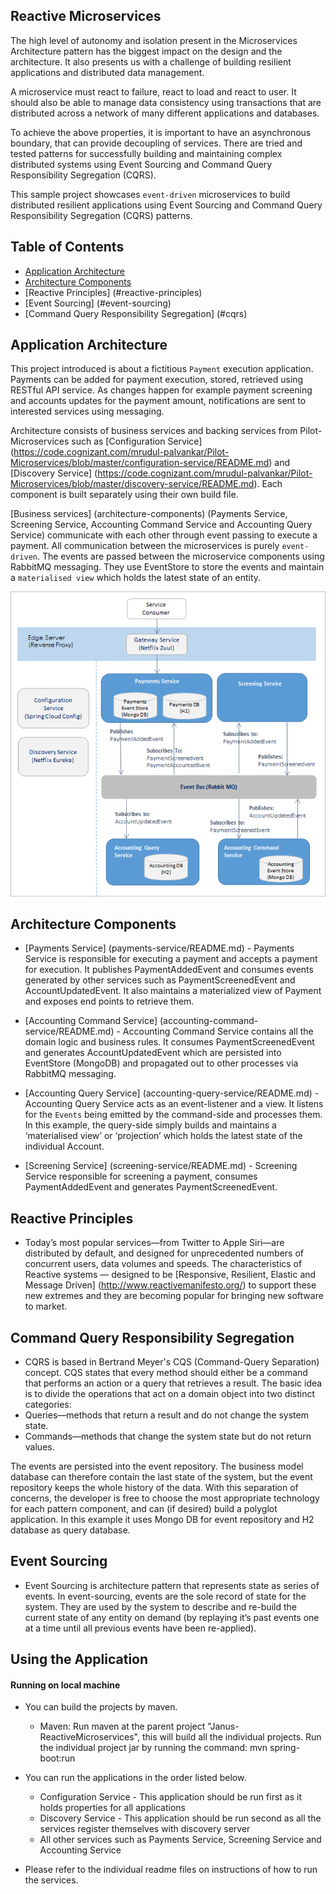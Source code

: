 ## Reactive Microservices
The high level of autonomy and isolation present in the Microservices Architecture pattern has the biggest impact on the design and the architecture. It also presents us with a challenge of building resilient applications and distributed data management. 

A microservice must react to failure, react to load and react to user. It should also be able to manage data consistency using transactions that are distributed across a network of many different applications and databases.

To achieve the above properties, it is important to have an asynchronous boundary, that can provide decoupling of services. There are tried and tested patterns for successfully building and maintaining complex distributed systems using Event Sourcing and Command Query Responsibility Segregation (CQRS). 

This sample project showcases `event-driven` microservices to build distributed resilient applications using Event Sourcing and Command Query Responsibility Segregation (CQRS) patterns.

## Table of Contents
* [Application Architecture](#application-architecture)
* [Architecture Components](#architecture-components)
* [Reactive Principles] (#reactive-principles) 
* [Event Sourcing] (#event-sourcing) 
* [Command Query Responsibility Segregation] (#cqrs)


## <a name="application-architecture"></a> Application Architecture
This project introduced is about a fictitious `Payment` execution application. Payments can be added for payment execution, stored, retrieved using RESTful API service. As changes happen for example payment screening and accounts updates for the payment amount, notifications are sent to interested services using messaging.

Architecture consists of business services and backing services from Pilot-Microservices such as [Configuration Service] (https://code.cognizant.com/mrudul-palvankar/Pilot-Microservices/blob/master/configuration-service/README.md) and [Discovery Service] (https://code.cognizant.com/mrudul-palvankar/Pilot-Microservices/blob/master/discovery-service/README.md). Each component is built separately using their own build file.  

[Business services] (architecture-components) (Payments Service, Screening Service, Accounting Command Service and Accounting Query Service) communicate with each other through event passing to execute a payment. All communication between the microservices is purely `event-driven`. The events are passed between the microservice components using RabbitMQ messaging. They use EventStore to store the events and maintain a `materialised view` which holds the latest state of an entity.

![Reactive Microservices Architecture](Janus-ReactiveMicroservices.png)

## <a name="architecture-components"></a> Architecture Components
* [Payments Service] (payments-service/README.md) - Payments Service is responsible for executing a payment and accepts a payment for execution. It publishes PaymentAddedEvent and consumes events generated by other services such as PaymentScreenedEvent and AccountUpdatedEvent. It also maintains a materialized view of Payment and exposes end points to retrieve them.

* [Accounting Command Service] (accounting-command-service/README.md) - Accounting Command Service contains all the domain logic and business rules. It consumes PaymentScreenedEvent and generates AccountUpdatedEvent which are persisted into EventStore (MongoDB) and propagated out to other processes via RabbitMQ messaging.

* [Accounting Query Service] (accounting-query-service/README.md) - Accounting Query Service acts as an event-listener and a view. It listens for the `Events` being emitted by the command-side and processes them. In this example, the query-side simply builds and maintains a ‘materialised view’ or ‘projection’ which holds the latest state of the individual Account. 

* [Screening Service] (screening-service/README.md) - Screening Service responsible for screening a payment, consumes PaymentAddedEvent and generates PaymentScreenedEvent. 

## <a name="reactive-principles"></a> Reactive Principles 
* Today’s most popular services—from Twitter to Apple Siri—are distributed by default, and designed for unprecedented numbers of concurrent users, data volumes and speeds. The characteristics of Reactive systems — designed to be [Responsive, Resilient, Elastic and Message Driven] (http://www.reactivemanifesto.org/) to support these new extremes and they are becoming popular for bringing new software to market.

## <a name="cqrs"></a> Command Query Responsibility Segregation
* CQRS is based in Bertrand Meyer's CQS (Command-Query Separation) concept. CQS states that every method should either be a command that performs an action or a query that retrieves a result. The basic idea is to divide the operations that act on a domain object into two distinct categories:
* Queries—methods that return a result and do not change the system state.
* Commands—methods that change the system state but do not return values.

The events are persisted into the event repository. The business model database can therefore contain the last state of the system, but the event repository keeps the whole history of the data. With this separation of concerns, the developer is free to choose the most appropriate technology for each pattern component, and can (if desired) build a polyglot application. In this example it uses Mongo DB for event repository and H2 database as query database.

## <a name="event-scourcing"></a> Event Sourcing 
* Event Sourcing is architecture pattern that represents state as series of events. In event-sourcing, events are the sole record of state for the system. They are used by the system to describe and re-build the current state of any entity on demand (by replaying it’s past events one at a time until all previous events have been re-applied). 


## Using the Application

#### Running on local machine
* You can build the projects by maven. 
    * Maven: Run maven at the parent project "Janus-ReactiveMicroservices", this will build all the individual projects. Run the  individual project jar by running the command: mvn spring-boot:run

* You can run the applications in the order listed below.
    * Configuration Service - This application should be run first as it holds properties for all applications 
    * Discovery Service - This application should be run second as all the services register themselves with discovery server
    * All other services such as Payments Service, Screening Service and Accounting Service

* Please refer to the individual readme files on instructions of how to run the services. 